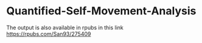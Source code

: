 # Quantified-Self-Movement-Analysis
The output is also available in rpubs in this link
<https://rpubs.com/San93/275409>
